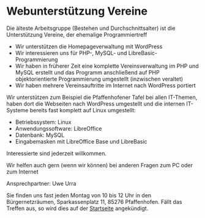 # Webunterstützung Vereine

Die älteste Arbeitsgruppe (Bestehen und Durchschnittsalter) ist die Unterstützung Vereine, 
der ehemalige Programmiertreff

- Wir unterstützen die Homepageverwaltung mit WordPress
- Wir interessieren uns für PHP-, MySQL- und LibreBasic- Programmierung
- Wir haben in früherer Zeit eine komplette Vereinsverwaltung im PHP und MySQL erstellt und das Programm anschließend 
auf PHP objektorientierte Programmierung umgestellt (inzwischen veraltet)
- Wir haben mehrere Vereinsauftritte im Internet nach WordPress portiert

Wir unterstützen zum Beispiel die Pfaffenhofener Tafel bei allen IT-Themen, haben dort die Webseiten nach WordPress
umgestellt und die internen IT-Systeme bereits fast komplett auf Linux umgestellt:

- Betriebssystem: Linux
- Anwendungssoftware: LibreOffice
- Datenbank: MySQL
- Eingabemasken mit LibreOffice Base und LibreBasic

Interessierte sind jederzeit willkommen.

Wir helfen auch gern (wenn wir können) bei anderen Fragen zum PC oder zum Internet

Ansprechpartner: Uwe Urra

Sie finden uns fast jeden Montag von 10 bis 12 Uhr in den Bürgernetzräumen, Sparkassenplatz 11, 85276 Pfaffenhofen.
Fällt das Treffen aus, so wird dies auf der [Startseite](/) angekündigt.